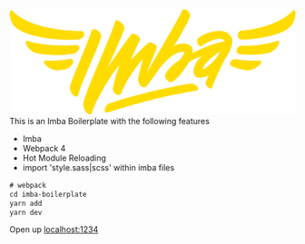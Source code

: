 ![Imba Logo](https://github.com/imba/brand/blob/master/images/logo/png/logo-gold.png?raw=true)
<br>
This is an Imba Boilerplate with the following features
- Imba
- Webpack 4
- Hot Module Reloading
- import 'style.sass|scss' within imba files

```
# webpack
cd imba-boilerplate
yarn add
yarn dev

```
Open up [localhost:1234](http://localhost:1234/)
